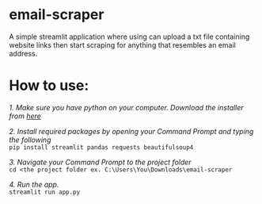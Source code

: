 # email-scraper
A simple streamlit application where using can upload a txt file containing website links then start scraping for anything that resembles an email address.

# How to use:
*1. Make sure you have python on your computer. Download the installer from [here](https://www.python.org/)* <br />

*2. Install required packages by opening your Command Prompt and typing the following* <br />
`pip install streamlit pandas requests beautifulsoup4`

*3. Navigate your Command Prompt to the project folder* <br />
`cd <the project folder ex. C:\Users\You\Downloads\email-scraper`

*4. Run the app.* <br />
`streamlit run app.py`
